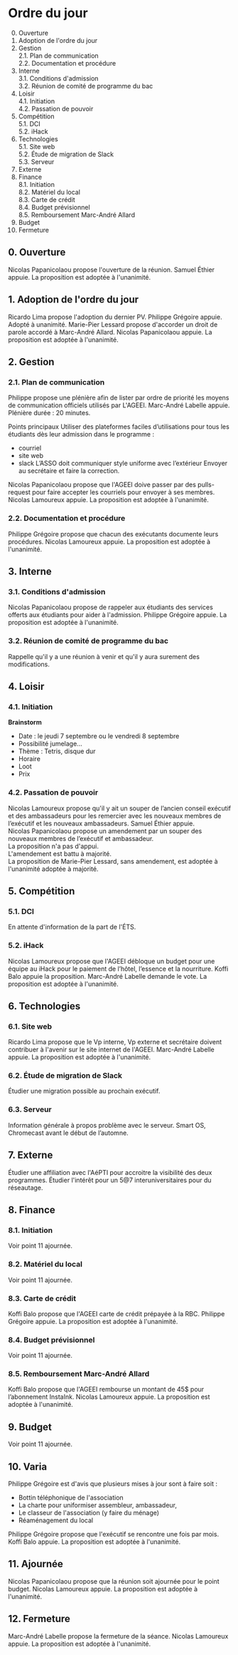 # Ordre du jour

0. Ouverture
1. Adoption de l'ordre du jour
2. Gestion <br/>
	2.1. Plan de communication <br/>
	2.2. Documentation et procédure <br/>
3. Interne <br/>
	3.1. Conditions d'admission <br/>
	3.2. Réunion de comité de programme du bac <br/>
4. Loisir <br/>
	4.1. Initiation <br/>
	4.2. Passation de pouvoir <br/>
5. Compétition <br/>
	5.1. DCI <br/>
	5.2. iHack <br/>
6. Technologies <br/>
	5.1. Site web <br/>
	5.2. Étude de migration de Slack <br/>
	5.3. Serveur <br/>
7. Externe
8. Finance <br/>
	8.1. Initiation <br/>
	8.2. Matériel du local <br/>
	8.3. Carte de crédit <br/>
	8.4. Budget prévisionnel <br/>
	8.5. Remboursement Marc-André Allard <br/>
9. Budget
10. Fermeture


## 0. Ouverture

Nicolas Papanicolaou propose l'ouverture de la réunion.
Samuel Éthier appuie.
La proposition est adoptée à l'unanimité.

## 1. Adoption de l'ordre du jour

Ricardo Lima propose l'adoption du dernier PV.
Philippe Grégoire appuie.
Adopté à unanimité.
Marie-Pier Lessard propose d'accorder un droit de parole accordé à Marc-André Allard.
Nicolas Papanicolaou appuie.
La proposition est adoptée à l'unanimité.

## 2. Gestion

### 2.1. Plan de communication

Philippe propose une plénière afin de lister par ordre de priorité les moyens de communication officiels utilisés par L'AGEEI.
Marc-André Labelle appuie.
Plénière durée : 20 minutes.

Points principaux
Utiliser des plateformes faciles d’utilisations pour tous les étudiants dès leur admission dans le programme : 
* courriel 
* site web
* slack
L’ASSO doit communiquer style uniforme avec l’extérieur
Envoyer au secrétaire et faire la correction.

Nicolas Papanicolaou propose que l'AGEEI doive passer par des pulls-request pour faire accepter les courriels pour envoyer à ses membres. 
Nicolas Lamoureux appuie.
La proposition est adoptée à l'unanimité.
	
### 2.2. Documentation et procédure

Philippe Grégoire propose que chacun des exécutants documente leurs procédures.
Nicolas Lamoureux appuie.
La proposition est adoptée à l'unanimité.

## 3. Interne

### 3.1. Conditions d'admission

Nicolas Papanicolaou propose de rappeler aux étudiants des services offerts aux étudiants pour aider à l'admission.
Philippe Grégoire appuie.
La proposition est adoptée à l'unanimité.

### 3.2. Réunion de comité de programme du bac

Rappelle qu'il y a une réunion à venir et qu'il y aura surement des modifications.

## 4. Loisir
### 4.1. Initiation

**Brainstorm**
* Date : le jeudi 7 septembre ou le vendredi 8 septembre
* Possibilité jumelage...
* Thème : Tetris, disque dur 
* Horaire
* Loot
* Prix

### 4.2. Passation de pouvoir

Nicolas Lamoureux propose qu'il y ait un souper de l’ancien conseil exécutif et des ambassadeurs pour les remercier avec les nouveaux membres de l’exécutif et les nouveaux ambassadeurs.
Samuel Éthier appuie. <br/>
Nicolas Papanicolaou propose un amendement par  un souper des nouveaux membres de l’exécutif et ambassadeur. <br/>
La proposition n'a pas d'appui.<br/>
L'amendement est battu à majorité. <br/>
La proposition de Marie-Pier Lessard, sans amendement, est adoptée à l'unanimité adoptée à majorité.<br/>

## 5. Compétition
### 5.1. DCI

En attente d'information de la part de l'ÉTS.

### 5.2. iHack

Nicolas Lamoureux propose que l'AGEEI débloque un budget pour une équipe au iHack pour le paiement de l’hôtel, l’essence et la nourriture.
Koffi Balo appuie la proposition.
Marc-André Labelle demande le vote.
La proposition est adoptée à l'unanimité.

## 6. Technologies
### 6.1. Site web

Ricardo Lima  propose que le Vp interne, Vp externe et secrétaire doivent contribuer à l'avenir sur le site internet de l'AGEEI.
Marc-André Labelle appuie.
La proposition est adoptée à l'unanimité.

### 6.2. Étude de migration de Slack

Étudier une migration possible au prochain exécutif.

### 6.3. Serveur

Information générale à propos problème avec le serveur.
Smart OS, Chromecast avant le début de l’automne.

## 7. Externe

Étudier une affiliation avec l'AéPTI pour accroitre la visibilité des deux programmes.
Étudier l'intérêt pour un 5@7 interuniversitaires pour du réseautage.

## 8. Finance
### 8.1. Initiation

Voir point 11 ajournée.

### 8.2. Matériel du local

Voir point 11 ajournée.

### 8.3. Carte de crédit

Koffi Balo propose que l'AGEEI carte de crédit prépayée à la RBC.
Philippe Grégoire appuie.
La proposition est adoptée à l'unanimité.

### 8.4. Budget prévisionnel

Voir point 11 ajournée.
 
### 8.5. Remboursement Marc-André Allard

Koffi Balo propose que l'AGEEI rembourse un montant de 45$ pour l’abonnement InstaInk.
Nicolas Lamoureux appuie.
La proposition est adoptée à l'unanimité.

## 9. Budget

Voir point 11 ajournée.

## 10. Varia

Philippe Grégoire est d'avis que plusieurs mises à jour sont à faire soit : 
* Bottin téléphonique de l'association
* La charte pour uniformiser assembleur, ambassadeur, 
* Le classeur de l'association (y faire du ménage)
* Réaménagement du local

Philippe Grégoire propose que l'exécutif se rencontre une fois par mois.
Koffi Balo appuie.
La proposition est adoptée à l'unanimité.

## 11. Ajournée

Nicolas Papanicolaou propose que la réunion soit ajournée pour le point budget. 
Nicolas Lamoureux appuie.
La proposition est adoptée à l'unanimité.

## 12. Fermeture
Marc-André Labelle propose la fermeture de la séance.
Nicolas Lamoureux appuie.
La proposition est adoptée à l'unanimité.


